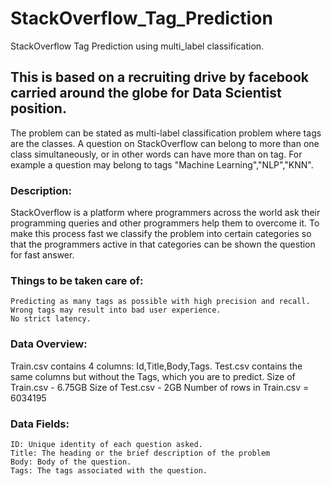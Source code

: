 # StackOverflow_Tag_Prediction
StackOverflow Tag Prediction using multi_label classification.

## This is based on a recruiting drive by facebook carried around the globe for Data Scientist position.

The problem can be stated as multi-label classification problem where tags are the classes.
A question on StackOverflow can belong to more than one class simultaneously, or in other words can have more than on tag.
For example a question may belong to tags "Machine Learning","NLP","KNN".

### Description:
StackOverflow is a platform where programmers across the world ask their programming queries and other programmers help them to overcome it. 
To make this process fast we classify the problem into certain categories so that the programmers active in that categories can be shown the
question for fast answer.

### Things to be taken care of:

    Predicting as many tags as possible with high precision and recall.
    Wrong tags may result into bad user experience.
    No strict latency.

### Data Overview:

Train.csv contains 4 columns: Id,Title,Body,Tags.
Test.csv contains the same columns but without the Tags, which you are to predict.
Size of Train.csv - 6.75GB
Size of Test.csv - 2GB
Number of rows in Train.csv = 6034195

### Data Fields:

    ID: Unique identity of each question asked.
    Title: The heading or the brief description of the problem
    Body: Body of the question.
    Tags: The tags associated with the question.
    
    
